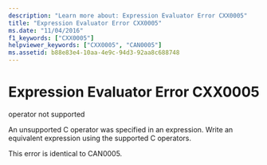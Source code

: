 ```yaml
---
description: "Learn more about: Expression Evaluator Error CXX0005"
title: "Expression Evaluator Error CXX0005"
ms.date: "11/04/2016"
f1_keywords: ["CXX0005"]
helpviewer_keywords: ["CXX0005", "CAN0005"]
ms.assetid: b88e83e4-10aa-4e9c-94d3-92aa8c688748
---
```

# Expression Evaluator Error CXX0005

operator not supported

An unsupported C operator was specified in an expression. Write an equivalent expression using the supported C operators.

This error is identical to CAN0005.
